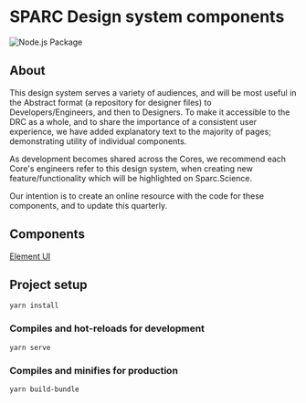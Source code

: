 # SPARC Design system components

![Node.js Package](https://github.com/nih-sparc/sparc-design-system-components/workflows/Node.js%20Package/badge.svg)

## About

This design system serves a variety of audiences, and will be most useful in the Abstract format (a repository for designer files) to Developers/Engineers, and then to Designers.
To make it accessible to the DRC as a whole, and to share the importance of a consistent user experience, we have added explanatory text to the majority of pages; demonstrating utility of individual components.

As development becomes shared across the Cores, we recommend each Core's engineers refer to this design system, when creating new feature/functionality which will be highlighted on Sparc.Science.

Our intention is to create an online resource with the code for these components, and to update this quarterly.

## Components

[Element UI](https://github.com/ElemeFE/element)

## Project setup
```
yarn install
```

### Compiles and hot-reloads for development
```
yarn serve
```

### Compiles and minifies for production
```
yarn build-bundle
```

